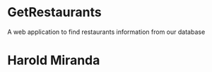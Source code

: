 # GetRestaurants

A web application to find restaurants information from our database

# Harold Miranda
